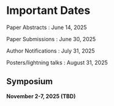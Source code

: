 # Important Dates

Paper Abstracts
: June 14, 2025

Paper Submissions
: June 30, 2025

Author Notifications
: July 31, 2025

Posters/lightning talks
: August 31, 2025

## Symposium

**November 2-7, 2025 (TBD)**

